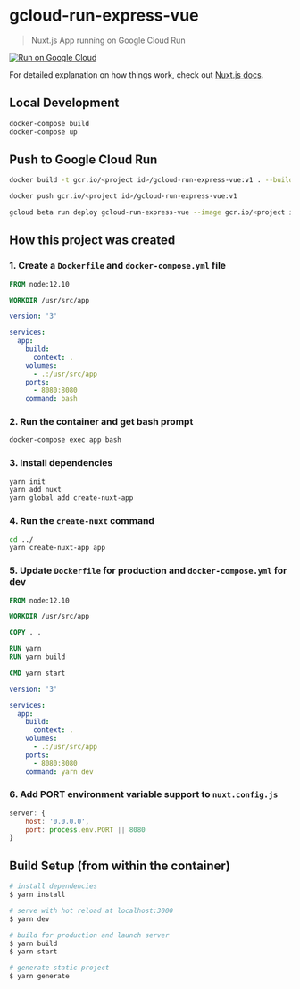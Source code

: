 # gcloud-run-express-vue

> Nuxt.js App running on Google Cloud Run

[![Run on Google Cloud](https://storage.googleapis.com/cloudrun/button.svg)](https://console.cloud.google.com/cloudshell/editor?shellonly=true&cloudshell_image=gcr.io/cloudrun/button&cloudshell_git_repo=https://github.com/ejangi/gcloud-run-express-vue.git)

For detailed explanation on how things work, check out [Nuxt.js docs](https://nuxtjs.org).

## Local Development

``` bash
docker-compose build
docker-compose up
```

## Push to Google Cloud Run

``` bash
docker build -t gcr.io/<project id>/gcloud-run-express-vue:v1 . --build-arg NODE_ENV=production

docker push gcr.io/<project id>/gcloud-run-express-vue:v1

gcloud beta run deploy gcloud-run-express-vue --image gcr.io/<project id>/gcloud-run-express-vue:v1 --platform managed --region asia-northeast1  --allow-unauthenticated 
```

## How this project was created

### 1. Create a `Dockerfile` and `docker-compose.yml` file

``` Dockerfile
FROM node:12.10

WORKDIR /usr/src/app
```

``` yaml
version: '3'

services:
  app:
    build: 
      context: .
    volumes:
      - .:/usr/src/app
    ports:
      - 8080:8080
    command: bash
```

### 2. Run the container and get bash prompt

``` bash
docker-compose exec app bash
```

### 3. Install dependencies

``` bash
yarn init
yarn add nuxt
yarn global add create-nuxt-app
```

### 4. Run the `create-nuxt` command

``` bash
cd ../
yarn create-nuxt-app app
```

### 5. Update `Dockerfile` for production and `docker-compose.yml` for dev

``` dockerfile
FROM node:12.10

WORKDIR /usr/src/app

COPY . .

RUN yarn
RUN yarn build

CMD yarn start
```

``` yaml
version: '3'

services:
  app:
    build: 
      context: .
    volumes:
      - .:/usr/src/app
    ports:
      - 8080:8080
    command: yarn dev
```

### 6. Add PORT environment variable support to `nuxt.config.js`

``` javascript
server: {
    host: '0.0.0.0',
    port: process.env.PORT || 8080
}
```


## Build Setup (from within the container)

``` bash
# install dependencies
$ yarn install

# serve with hot reload at localhost:3000
$ yarn dev

# build for production and launch server
$ yarn build
$ yarn start

# generate static project
$ yarn generate
```